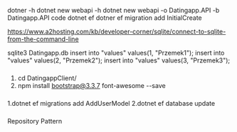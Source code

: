 dotner -h
dotnet new webapi -h
dotnet new webapi -o Datingapp.API -b Datingapp.API
code
dotnet ef
dotner ef migration add InitialCreate

https://www.a2hosting.com/kb/developer-corner/sqlite/connect-to-sqlite-from-the-command-line


sqlite3 Datingapp.db
insert into "values" values(1, "Przemek1");
insert into "values" values(2, "Przemek2");
insert into "values" values(3, "Przemek3");

###

###

1. cd DatingappClient/
2. npm install bootstrap@3.3.7 font-awesome --save

###

1.dotnet ef migrations add AddUserModel
2.dotnet ef database update


###

Repository Pattern